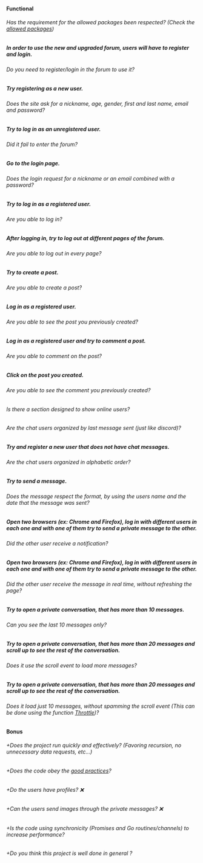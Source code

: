 #### Functional

###### Has the requirement for the allowed packages been respected? (Check the [allowed packages](../README.md))

##### In order to use the new and upgraded forum, users will have to register and login.

###### Do you need to register/login in the forum to use it?

##### Try registering as a new user.

###### Does the site ask for a nickname, age, gender, first and last name, email and password?

##### Try to log in as an unregistered user.

###### Did it fail to enter the forum?

##### Go to the login page.

###### Does the login request for a nickname or an email combined with a password?

##### Try to log in as a registered user.

###### Are you able to log in?

##### After logging in, try to log out at different pages of the forum.

###### Are you able to log out in every page?

##### Try to create a post.

###### Are you able to create a post?

##### Log in as a registered user.

###### Are you able to see the post you previously created?

##### Log in as a registered user and try to comment a post.

###### Are you able to comment on the post?

##### Click on the post you created.

###### Are you able to see the comment you previously created?

###### Is there a section designed to show online users?

###### Are the chat users organized by last message sent (just like discord)?

##### Try and register a new user that does not have chat messages.

###### Are the chat users organized in alphabetic order?

##### Try to send a message.

###### Does the message respect the format, by using the users name and the date that the message was sent?

##### Open two browsers (ex: Chrome and Firefox), log in with different users in each one and with one of them try to send a private message to the other.

###### Did the other user receive a notification?

##### Open two browsers (ex: Chrome and Firefox), log in with different users in each one and with one of them try to send a private message to the other.

###### Did the other user receive the message in real time, without refreshing the page?

##### Try to open a private conversation, that has more than 10 messages.

###### Can you see the last 10 messages only?

##### Try to open a private conversation, that has more than 20 messages and scroll up to see the rest of the conversation.

###### Does it use the scroll event to load more messages?

##### Try to open a private conversation, that has more than 20 messages and scroll up to see the rest of the conversation.

###### Does it load just 10 messages, without spamming the scroll event (This can be done using the function [Throttle](https://css-tricks.com/debouncing-throttling-explained-examples/#throttle))?

#### Bonus

###### +Does the project run quickly and effectively? (Favoring recursion, no unnecessary data requests, etc...)

###### +Does the code obey the [good practices](../../good-practices/README.md)? 

###### +Do the users have profiles? ❌

###### +Can the users send images through the private messages? ❌

###### +Is the code using synchronicity (Promises and Go routines/channels) to increase performance?

###### +Do you think this project is well done in general ?
